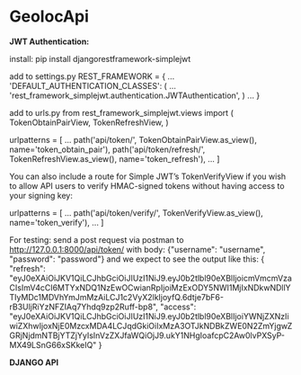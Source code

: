 # GeolocApi

**JWT Authentication:**

install:
pip install djangorestframework-simplejwt

add to settings.py
REST_FRAMEWORK = {
    ...
    'DEFAULT_AUTHENTICATION_CLASSES': (
        ...
        'rest_framework_simplejwt.authentication.JWTAuthentication',
    )
    ...
}

add to urls.py
from rest_framework_simplejwt.views import (
    TokenObtainPairView,
    TokenRefreshView,
)

urlpatterns = [
    ...
    path('api/token/', TokenObtainPairView.as_view(), name='token_obtain_pair'),
    path('api/token/refresh/', TokenRefreshView.as_view(), name='token_refresh'),
    ...
]

You can also include a route for Simple JWT’s TokenVerifyView if you wish to allow API users to verify HMAC-signed tokens without having access to your signing key:

urlpatterns = [
    ...
    path('api/token/verify/', TokenVerifyView.as_view(), name='token_verify'),
    ...
]

For testing:
send a post request via postman to http://127.0.0.1:8000/api/token/ with body: {"username": "username", "password": "password"} and we expect to see the output like this:
{
    "refresh": "eyJ0eXAiOiJKV1QiLCJhbGciOiJIUzI1NiJ9.eyJ0b2tlbl90eXBlIjoicmVmcmVzaCIsImV4cCI6MTYxNDQ1NzEwOCwianRpIjoiMzExODY5NWI1MjIxNDkwNDllYTIyMDc1MDVhYmJmMzAiLCJ1c2VyX2lkIjoyfQ.6dtje7bF6-rB3UljRiYzNFZIAq7Yhdq9zp2Ruff-bp8",
    "access": "eyJ0eXAiOiJKV1QiLCJhbGciOiJIUzI1NiJ9.eyJ0b2tlbl90eXBlIjoiYWNjZXNzIiwiZXhwIjoxNjE0MzcxMDA4LCJqdGkiOiIxMzA3OTJkNDBkZWE0N2ZmYjgwZGRjNjdmNTBjYTZjYyIsInVzZXJfaWQiOjJ9.ukY1NHgIoafcpC2Aw0lvPXSyP-MX49LSnG66xSKkeIQ"
}


**DJANGO API**


